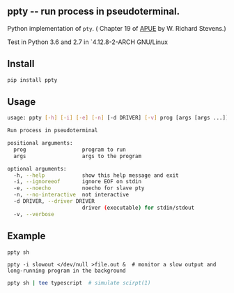 ## ppty --  run process in pseudoterminal.
Python implementation of `pty`. ( Chapter 19 of  [APUE](http://www.apuebook.com/)  by W. Richard Stevens.)

Test in Python 3.6 and 2.7 in `4.12.8-2-ARCH GNU/Linux

## Install
```sh
pip install ppty
```

## Usage
```sh
usage: ppty [-h] [-i] [-e] [-n] [-d DRIVER] [-v] prog [args [args ...]]

Run process in pseudoterminal

positional arguments:
  prog                  program to run
  args                  args to the program

optional arguments:
  -h, --help            show this help message and exit
  -i, --ignoreeof       ignore EOF on stdin
  -e, --noecho          noecho for slave pty
  -n, --no-interactive  not interactive
  -d DRIVER, --driver DRIVER
                        driver (executable) for stdin/stdout
  -v, --verbose
```

## Example
```sh
ppty sh
```

```
ppty -i slowout </dev/null >file.out &  # monitor a slow output and long-running program in the background
```

```sh
ppty sh | tee typescript  # simulate scirpt(1)
```
